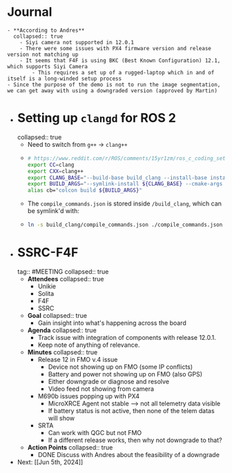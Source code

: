 # Journal
	- **According to Andres**
	  collapsed:: true
		- Siyi camera not supported in 12.0.1
		- There were some issues with PX4 firmware version and release version not matching up
		- It seems that F4F is using BKC (Best Known Configuration) 12.1, which supports Siyi Camera
			- This requires a set up of a rugged-laptop which in and of itself is a long-winded setup process
	- Since the purpose of the demo is not to run the image segmentation, we can get away with using a downgraded version (approved by Martin)
- # Setting up `clangd` for ROS 2
  collapsed:: true
	- Need to switch from `g++` -> `clang++`
	- ```bash
	  # https://www.reddit.com/r/ROS/comments/15yr1zm/ros_c_coding_setup/
	  export CC=clang
	  export CXX=clang++
	  export CLANG_BASE="--build-base build_clang --install-base install_clang"
	  export BUILD_ARGS="--symlink-install ${CLANG_BASE} --cmake-args -DCMAKE_EXPORT_COMPILE_COMMANDS=ON"
	  alias cb="colcon build ${BUILD_ARGS}"
	  ```
	- The `compile_commands.json` is stored inside `/build_clang`, which can be symlink'd with:
	- ```bash
	  ln -s build_clang/compile_commands.json ./compile_commands.json
	  ```
- # SSRC-F4F
  tag:: #MEETING
  collapsed:: true
	- **Attendees**
	  collapsed:: true
		- Unikie
		- Solita
		- F4F
		- SSRC
	- **Goal**
	  collapsed:: true
		- Gain insight into what's happening across the board
	- **Agenda**
	  collapsed:: true
		- Track issue with integration of components with release 12.0.1.
		- Keep note of anything of relevance.
	- **Minutes**
	  collapsed:: true
		- Release 12 in FMO v.4 issue
			- Device not showing up on FMO (some IP conflicts)
			- Battery and power not showing up on FMO (also GPS)
			- Either downgrade or diagnose and resolve
			- Video feed not showing from camera
		- M690b issues popping up with PX4
			- MicroXRCE Agent not stable --> not all telemetry data visible
			- If battery status is not active, then none of the telem datas will show
		- SRTA
			- Can work with QGC but not FMO
			- If a different release works, then why not downgrade to that?
	- **Action Points**
	  collapsed:: true
		- DONE Discuss with Andres about the feasibility of a downgrade
- Next: [[Jun 5th, 2024]]